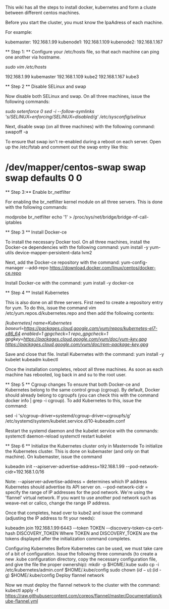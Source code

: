 This wiki has all the steps to install docker, kubernetes and form a cluste between different centos machines.

Before you start the cluster, you must know the IpaAdress of each machine.

For example:

kubemaster: 192.168.1.99
kubenode1: 192.168.1.109
kubenode2: 192.168.1.167 

** Step 1: **  Configure your /etc/hosts file, so that each machine can ping one another via hostname.

*sudo vim /etc/hosts*

192.168.1.99 kubemaster
192.168.1.109 kube2
192.168.1.167 kube3

** Step 2 ** Disable SELinux and swap

Now disable both SELinux and swap. On all three machines, issue the following commands:

*sudo setenforce 0*
*sed -i --follow-symlinks 's/SELINUX=enforcing/SELINUX=disabled/g' /etc/sysconfig/selinux*

Next, disable swap (on all three machines) with the following command:
swapoff -a

To ensure that swap isn't re-enabled during a reboot on each server. Open up the /etc/fstab and comment out the swap entry like this:

# /dev/mapper/centos-swap swap swap defaults 0 0

** Step 3:** Enable br_netfilter

For enabling the br_netfilter kernel module on all three servers. This is done with the following commands:

modprobe br_netfilter
echo '1' > /proc/sys/net/bridge/bridge-nf-call-iptables

** Step 3 ** Install Docker-ce

To install the necessary Docker tool. On all three machines, install the Docker-ce dependencies with the following command:
yum install -y yum-utils device-mapper-persistent-data lvm2

Next, add the Docker-ce repository with the command:
yum-config-manager --add-repo https://download.docker.com/linux/centos/docker-ce.repo

Install Docker-ce with the command:
yum install -y docker-ce

** Step 4 ** Install Kubernetes

This is also done on all three servers. First need to create a repository entry for yum. To do this, issue the command vim /etc/yum.repos.d/kubernetes.repo and then add the following contents:

*[kubernetes]
name=Kubernetes
baseurl=https://packages.cloud.google.com/yum/repos/kubernetes-el7-x86_64
enabled=1
gpgcheck=1
repo_gpgcheck=1
gpgkey=https://packages.cloud.google.com/yum/doc/yum-key.gpg
        https://packages.cloud.google.com/yum/doc/rpm-package-key.gpg*

Save and close that file. Install Kubernetes with the command:
yum install -y kubelet kubeadm kubectl

Once the installation completes, reboot all three machines. As soon as each machine has rebooted, log back in and su to the root user.

** Step 5 ** Cgroup changes
To ensure that both Docker-ce and Kubernetes belong to the same control group (cgroup). By default, Docker should already belong to cgroupfs (you can check this with the command docker info | grep -i cgroup). To add Kubernetes to this, issue the command:

sed -i 's/cgroup-driver=systemd/cgroup-driver=cgroupfs/g' /etc/systemd/system/kubelet.service.d/10-kubeadm.conf

Restart the systemd daemon and the kubelet service with the commands:
systemctl daemon-reload
systemctl restart kubelet

** Step 6 ** Initialize the Kubernetes cluster only in Masternode
To initialize the Kubernetes cluster. This is done on kubemaster (and only on that machine). On kubemaster, issue the command 

kubeadm init --apiserver-advertise-address=192.168.1.99 --pod-network-cidr=192.168.1.0/16

Note:
--apiserver-advertise-address = determines which IP address Kubernetes should advertise its API server on.
--pod-network-cidr = specify the range of IP addresses for the pod network. We're using the 'flannel' virtual network. If you want to use another pod network such as weave-net or calico, change the range IP address.


Once that completes, head over to kube2 and issue the command (adjusting the IP address to fit your needs):

kubeadm join 192.168.1.99:6443 --token TOKEN --discovery-token-ca-cert-hash DISCOVERY_TOKEN
Where TOKEN and DISCOVERY_TOKEN are the tokens displayed after the initialization command completes.

Configuring Kubernetes
Before Kubernetes can be used, we must take care of a bit of configuration. Issue the following three commands (to create a new .kube configuration directory, copy the necessary configuration file, and give the file the proper ownership):
mkdir -p $HOME/.kube
sudo cp -i /etc/kubernetes/admin.conf $HOME/.kube/config
sudo chown $(id -u):$(id -g) $HOME/.kube/config
Deploy flannel network

Now we must deploy the flannel network to the cluster with the command:
kubectl apply -f https://raw.githubusercontent.com/coreos/flannel/master/Documentation/kube-flannel.yml